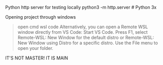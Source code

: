 Python http server for testing locally
python3 -m http.server     # Python 3x


Opening project through windows
>open cmd
>wsl
>code
>Alternatively, you can open a Remote WSL window directly from VS Code:  Start VS Code. Press F1, select Remote-WSL: New Window for the default distro or Remote-WSL: New Window using Distro for a specific distro. Use the File menu to open your folder.



IT'S NOT MASTER! IT IS MAIN